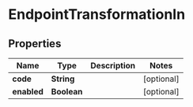 

# EndpointTransformationIn


## Properties

Name | Type | Description | Notes
------------ | ------------- | ------------- | -------------
**code** | **String** |  |  [optional]
**enabled** | **Boolean** |  |  [optional]



